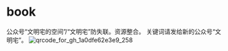 # book
公众号“文明宅的空间”/“文明宅”防失联。资源整合。
关键词请发给新的公众号“文明宅”。
![qrcode_for_gh_1a0dfe62e3e9_258](https://github.com/user-attachments/assets/62261e45-3022-45fc-a2ce-b1d01e69fd96)
